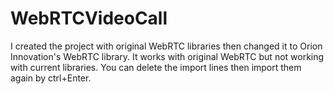 # WebRTCVideoCall
I created the project with original WebRTC libraries then changed it to Orion Innovation's WebRTC library. It works with original WebRTC but not working with current libraries. You can delete the import lines then import them again by ctrl+Enter.
